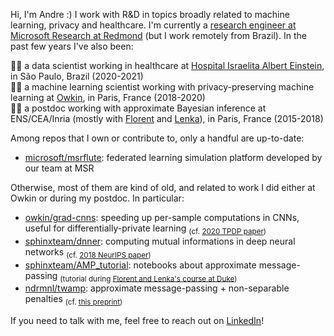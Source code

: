 Hi, I'm Andre :) I work with R&D in topics broadly related to machine learning, privacy and healthcare.
I'm currently a [research engineer at Microsoft Research at Redmond](https://www.microsoft.com/en-us/research/people/amonteiroman/) (but I work remotely from Brazil).
In the past few years I've also been:

👨‍🔬 a data scientist working in healthcare at [Hospital Israelita Albert Einstein](https://www.einstein.br), in São Paulo, Brazil (2020-2021)  
👨‍💻 a machine learning scientist working with privacy-preserving machine learning at [Owkin](https://www.owkin.com), in Paris, France (2018-2020)  
👨‍🎓 a postdoc working with approximate Bayesian inference at ENS/CEA/Inria (mostly with [Florent](https://florentkrzakala.com/) and [Lenka](https://people.epfl.ch/lenka.zdeborova)), in Paris, France (2015-2018)  

Among repos that I own or contribute to, only a handful are up-to-date:

- [microsoft/msrflute](https://github.com/microsoft/msrflute): federated learning simulation platform developed by our team at MSR

Otherwise, most of them are kind of old, and related to work I did either at Owkin or during my postdoc. In particular:

- [owkin/grad-cnns](https://github.com/owkin/grad-cnns/tree/master/code): speeding up per-sample computations in CNNs, useful for differentially-private learning <sub>(cf. [2020 TPDP paper](https://arxiv.org/abs/1912.06015))</sub>  
- [sphinxteam/dnner](https://github.com/sphinxteam/dnner/tree/master/dnner): computing mutual informations in deep neural networks <sub>(cf. [2018 NeurIPS paper](https://arxiv.org/pdf/1805.09785))</sub>  
- [sphinxteam/AMP_tutorial](https://github.com/sphinxteam/AMP_tutorial): notebooks about approximate message-passing <sub>(tutorial during [Florent and Lenka's course at Duke](https://sphinxteam.github.io/DukeLecture2018/))</sub>  
- [ndrmnl/twamp](https://github.com/ndrmnl/twamp): approximate message-passing + non-separable penalties <sub>(cf. [this preprint](https://arxiv.org/abs/1809.06304))</sub>  

If you need to talk with me, feel free to reach out on [LinkedIn](https://www.linkedin.com/in/andre-manoel/)!

